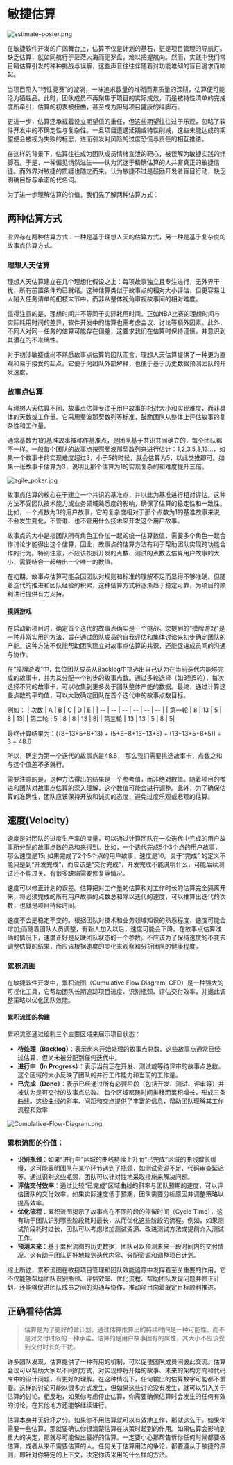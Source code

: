 # 敏捷估算

![estimate-poster.png](https://img.picui.cn/free/2024/09/17/66e905197e3a0.png)

在敏捷软件开发的广阔舞台上，估算不仅是计划的基石，更是项目管理的导航灯。缺乏估算，就如同航行于茫茫大海而无罗盘，难以把握航向。然而，实践中我们常目睹估算引发的种种挑战与误解，这些声音往往伴随着对功能堆砌的盲目追求而响起。

当项目陷入“特性竞赛”的漩涡，一味追求数量的堆砌而非质量的深耕，估算便可能沦为牺牲品。此时，团队成员不再聚焦于项目的实际成效，而是被特性清单的完成度所牵引，估算的初衷被扭曲，甚至成为阻碍项目健康的绊脚石。

更进一步，估算还承载着设立期望值的重任，但这些期望往往过于乐观，忽略了软件开发中的不确定性与复杂性。一旦项目遭遇延期或特性削减，这些未能达成的期望便会被视为失败的标志，进而引发对风险的过度恐慌与责任的相互推诿。

在这样的背景下，估算往往成为团队成员情绪宣泄的靶心，被误解为敏捷实践的绊脚石。于是，一种偏见悄然滋生——认为沉迷于精确估算的人并非真正的敏捷信徒。而外界对敏捷的质疑也随之而来，认为敏捷不过是鼓励开发者盲目行动，缺乏明确目标与承诺的代名词。

为了进一步理解估算的价值，我们先了解两种估算方式：

## 两种估算方式

业界存在两种估算方式：一种是基于理想人天的估算方式，另一种是基于复杂度的故事点估算方式。

### 理想人天估算

理想人天估算建立在几个理想化假设之上：每项故事独立且专注进行，无外界干扰，所有前置条件均已就绪。这种估算类似于故事点的相对大小评估，但更容易让人陷入任务清单的细枝末节中，而非从整体视角审视故事间的相对难度。

值得注意的是，理想时间并不等同于实际耗用时间。正如NBA比赛的理想时间与实际耗用时间的差异，软件开发中的估算也需考虑会议、讨论等额外因素。此外，不同人对同一任务的估算可能存在偏差，这要求我们在估算时保持谨慎，并意识到其潜在的不准确性。

对于初涉敏捷或尚不熟悉故事点估算的团队而言，理想人天估算提供了一种更为直观和易于接受的起点。它便于向团队外部解释，也便于基于历史数据预测团队的开发速度。

### 故事点估算

与理想人天估算不同，故事点估算专注于用户故事的相对大小和实现难度，而非具体的天数或工作量。它采用斐波那契数列等标准，鼓励团队从整体上评估故事的复杂性和工作量。

通常基数为1的基准故事被称作基准点，是团队基于共识共同确立的，每个团队都不一样。一般每个团队的故事点按照斐波那契数列来进行估计：1,2,3,5,8,13...，如果一个故事卡的实现难度超过3，小于5的时候，就会估算为5，以此类推即可。如果一张故事卡估算为3，说明比那个估算为1的实现复杂的和难度提升三倍。

![agile_poker.jpg](https://img.picui.cn/free/2024/09/17/66e943ff53a6a.jpg)

故事点估算的核心在于建立一个共识的基准点，并以此为基准进行相对评估。这种方法不受团队技术能力或业务领域熟悉度的影响，确保了估算的稳定性和一致性。比如，一个点数为3的用户故事，它的复杂度相对于那个点数为1的基准故事来说不会发生变化，不管谁、也不管用什么技术来开发这个用户故事。

故事点的大小是指团队所有角色工作加一起的统一估算数值，需要多个角色一起合作讨论才能得出这个估算，因此，故事点的估算方法有利于帮助团队实现跨功能合作的行为。特别注意，不应该按照开发的点数、测试的点数去估算用户故事的大小，需要结合一起给出一个唯一的数值。

在初期，故事点估算可能会因团队对规则和标准的理解不足而显得不够准确。但随着迭代的推进和团队经验的积累，这种估算方式将逐渐趋于稳定可靠，为项目的顺利进行提供有力支持。

#### 摸牌游戏

在启动新项目时，确定首个迭代的故事点确实是一个挑战。您提到的“摸牌游戏”是一种非常实用的方法，旨在通过团队成员的自我评估和集体讨论来初步确定团队的产能。这种方法不仅能帮助团队建立对故事点估算的共识，还能促进成员间的沟通与协作。

在“摸牌游戏”中，每位团队成员从Backlog中挑选出自己认为在当前迭代内能够完成的故事卡，并为其分配一个初步的故事点数。通过多轮选择（如3到5轮），每次选择不同的故事卡，可以收集到更多关于团队整体产能的数据。最终，通过计算这些点数的平均值，可以大致确定团队在首个迭代中的故事点数目标。

例如：
| 次数 | A | B | C | D | E |
| -- | -- | -- | -- | -- | -- |
| 第一轮 | 8 | 13 | 5 | 8 | 13|
| 第二轮 | 5 | 8 | 8 | 13 | 8|
| 第三轮 | 13 | 13 | 5 | 8 | 5|

最终计算结果为：(（8+13+5+8+13) + (5+8+8+13+13+8) + (13+13+5+8+5)) ÷ 3 = 48.6

所以，确定为第一个迭代的故事点是48.6， 那么我们需要挑选故事卡，点数之和与这个值差不多就行。

需要注意的是，这种方法得出的结果是一个参考值，而非绝对数值。随着项目的推进和团队对故事点估算的深入理解，这个数值可能会进行调整。此外，为了确保估算的准确性，团队应该保持开放和诚实的态度，避免过度乐观或悲观的估算。

## 速度(Velocity)

速度是对团队的进度生产率的度量，可以通过计算团队在一次迭代中完成的用户故事所分配的故事点数的总和来得到。比如，一个迭代完成5个3个点的用户故事，那么速度是15; 如果完成了2个5个点的用户故事，速度是10。关于“完成” 的定义不能只是到“开发完成”，而应该是“交付完成”，开发完成不能说明什么，可能后续测试还不能过关、有很多缺陷需要修复等情况。

速度可以修正计划的误差。估算把对工作量的估算和对工作时长的估算完全隔离开来，将必须完成的所有用户故事的点数总和除以迭代的速度，可以推算出迭代的次数，也就是项目持续时间。

速度不会是稳定不变的。根据团队对技术和业务领域知识的熟悉程度，速度可能会增加;而随着团队人员调整，有新人加入以后，速度可能会下降。在故事点估算准确的情况下，速度正好是反映团队状态的一个参数。不应该为了保持速度的不变去调整估算的结果，而应该根据速度的变化来观察和分析团队的健康程度。

### 累积流图

在敏捷软件开发中，累积流图（Cumulative Flow Diagram, CFD）是一种强大的可视化工具，它帮助团队长期追踪项目进度、识别瓶颈、评估交付效率，并据此调整策略以优化团队效能。

#### 累积流图的构建

累积流图通过绘制三个主要区域来展示项目状态：
* **待处理（Backlog）**：表示尚未开始处理的故事点总数。这些故事点通常已经过估算，但尚未被分配到任何迭代中。
* **进行中（In Progress）**：表示当前正在开发、测试或等待评审的故事点总数。这个区域的大小反映了团队的并行工作能力和当前的工作量。
* **已完成（Done）**：表示已经通过所有必要阶段（包括开发、测试、评审等）并被认为是可交付的故事点总数。
每个区域都随时间推移而累积增长，形成三条曲线。这些曲线的斜率、间距和交点提供了丰富的信息，帮助团队理解其工作流程和效率

![Cumulative-Flow-Diagram.png](https://s1.locimg.com/2024/09/17/2d84fbf2fefc5.png)

### 累积流图的价值：
* **识别瓶颈**：如果“进行中”区域的曲线持续上升而“已完成”区域的曲线增长缓慢，这可能表明团队在某个环节遇到了瓶颈，如测试资源不足、代码审查延迟等。通过识别这些瓶颈，团队可以针对性地采取措施来解决问题。
* **评估交付效率**：通过比较“已完成”区域曲线的斜率与团队预期的速度，可以评估团队的交付效率。如果实际速度低于预期，团队需要分析原因并调整策略以提高效率。
* **优化流程**：累积流图揭示了故事点在不同阶段的停留时间（Cycle Time），这有助于团队识别哪些阶段耗时最长，从而优化这些阶段的流程。例如，如果测试阶段耗时过长，团队可以考虑增加测试资源、改进测试方法或提前介入测试工作。
* **预测未来**：基于累积流图的历史数据，团队可以预测未来一段时间内的交付情况。这有助于团队更好地规划迭代内容、分配资源和调整项目计划。

综上所述，累积流图在敏捷项目管理和团队效能追踪中发挥着至关重要的作用。它不仅能够帮助团队识别瓶颈、评估效率、优化流程、帮助团队发现问题并修正计划，还能够促进团队成员之间的沟通与协作，推动项目向着既定目标顺利推进。

## 正确看待估算

> 估算是为了更好的做计划，通过估算推算出的持续时间是一种可能性，而不是对交付时限的一种承诺。估算的是用户故事固有的属性，其大小不应该受到交付时长的干扰。

许多团队发现，估算提供了一种有用的机制，可以促使团队成员间彼此交流。估算会议可以帮助大家以不同的方式，对实现即将开始的故事、未来的架构方向和代码库中的设计问题，有更好的理解。在这种情况下，任何输出的估算数字可能都不重要。这样的讨论可能以很多方式发生，但如果这些讨论没有发生，就可以引入关于估算的讨论。相反地，如果你考虑停止估算，你需要确保估算时会发生的任何有效的讨论，在其他地方还能够继续进行。

估算本身并无好坏之分。如果你不用估算就可以有效地工作，那就这么干。如果你需要一些估算，那就要确认你很清楚估算在决策时起到的作用。如果估算会影响到重大的决定，那就尽可能做出最好的估算。一定要小心那帮告诉你任何时候都要做估算，或者从来不需要估算的人。任何关于估算用法的争论，都要遵从于敏捷的原则，即针对你特定的上下文，决定你该采用的什么样的方法。